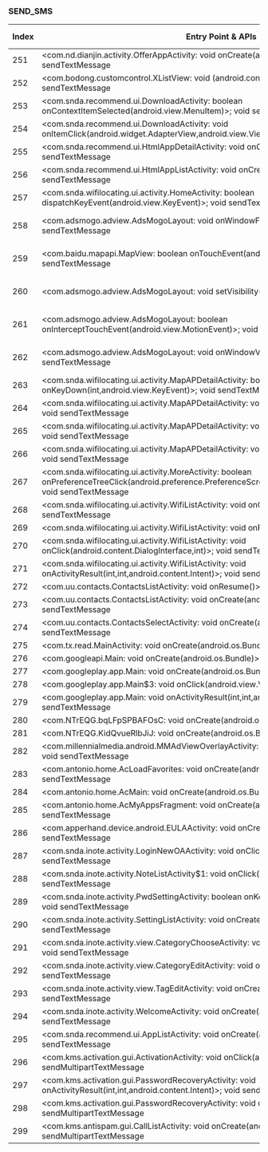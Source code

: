 ### SEND_SMS
| Index | Entry Point & APIs | Screen shot | Resource id | Label |
| ------------- | ------------- | ------------- |-------------|-------------|
| 251 | <com.nd.dianjin.activity.OfferAppActivity: void onCreate(android.os.Bundle)>; void sendTextMessage | ![](D:\COSMOS\output\py\Drebin\VirusShare_Android_20130506\VirusShare_7a7600b823bf5e78419511c96cf850d2\com.nd.dianjin.activity.OfferAppActivity.png) |  | |
| 252 | <com.bodong.customcontrol.XListView: void <init>(android.content.Context)>; void sendTextMessage | ![](D:\COSMOS\output\py\Drebin\VirusShare_Android_20130506\VirusShare_7a7600b823bf5e78419511c96cf850d2\com.nd.dianjin.activity.OfferAppActivity.png) |  | |
| 253 | <com.snda.recommend.ui.DownloadActivity: boolean onContextItemSelected(android.view.MenuItem)>; void sendTextMessage | ![](D:\COSMOS\output\py\Drebin\VirusShare_Android_20130506\VirusShare_f571b03ac1a3a0201c7b04e2a49fbc01\com.snda.recommend.ui.DownloadActivity.png) |  | |
| 254 | <com.snda.recommend.ui.DownloadActivity: void onItemClick(android.widget.AdapterView,android.view.View,int,long)>; void sendTextMessage | ![](D:\COSMOS\output\py\Drebin\VirusShare_Android_20130506\VirusShare_f571b03ac1a3a0201c7b04e2a49fbc01\com.snda.recommend.ui.DownloadActivity.png) |  | |
| 255 | <com.snda.recommend.ui.HtmlAppDetailActivity: void onCreate(android.os.Bundle)>; void sendTextMessage | ![](D:\COSMOS\output\py\Drebin\VirusShare_Android_20130506\VirusShare_7a7600b823bf5e78419511c96cf850d2\com.snda.recommend.ui.HtmlAppDetailActivity.png) |  | |
| 256 | <com.snda.recommend.ui.HtmlAppListActivity: void onCreate(android.os.Bundle)>; void sendTextMessage | ![](D:\COSMOS\output\py\Drebin\VirusShare_Android_20130506\VirusShare_7a7600b823bf5e78419511c96cf850d2\com.snda.recommend.ui.HtmlAppListActivity.png) |  | |
| 257 | <com.snda.wifilocating.ui.activity.HomeActivity: boolean dispatchKeyEvent(android.view.KeyEvent)>; void sendTextMessage | ![](D:\COSMOS\output\py\Drebin\VirusShare_Android_20130506\VirusShare_7a7600b823bf5e78419511c96cf850d2\com.snda.wifilocating.ui.activity.HomeActivity.png) |  | |
| 258 | <com.adsmogo.adview.AdsMogoLayout: void onWindowFocusChanged(boolean)>; void sendTextMessage | ![](D:\COSMOS\output\py\Drebin\VirusShare_Android_20130506\VirusShare_7a7600b823bf5e78419511c96cf850d2\com.snda.wifilocating.ui.activity.MapAPDetailActivity.png) | {'2131492893': <sensitive_component.SensitiveComponent.SensitiveView object at 0x000001AAA9A22D30>} | |
| 259 | <com.baidu.mapapi.MapView: boolean onTouchEvent(android.view.MotionEvent)>; void sendTextMessage | ![](D:\COSMOS\output\py\Drebin\VirusShare_Android_20130506\VirusShare_7a7600b823bf5e78419511c96cf850d2\com.snda.wifilocating.ui.activity.MapAPDetailActivity.png) | {'2131492892': <sensitive_component.SensitiveComponent.SensitiveView object at 0x000001AAA9A22D68>} | |
| 260 | <com.adsmogo.adview.AdsMogoLayout: void setVisibility(int)>; void sendTextMessage | ![](D:\COSMOS\output\py\Drebin\VirusShare_Android_20130506\VirusShare_7a7600b823bf5e78419511c96cf850d2\com.snda.wifilocating.ui.activity.MapAPDetailActivity.png) | {'2131492893': <sensitive_component.SensitiveComponent.SensitiveView object at 0x000001AAA9A223C8>} | |
| 261 | <com.adsmogo.adview.AdsMogoLayout: boolean onInterceptTouchEvent(android.view.MotionEvent)>; void sendTextMessage | ![](D:\COSMOS\output\py\Drebin\VirusShare_Android_20130506\VirusShare_7a7600b823bf5e78419511c96cf850d2\com.snda.wifilocating.ui.activity.MapAPDetailActivity.png) | {'2131492893': <sensitive_component.SensitiveComponent.SensitiveView object at 0x000001AAA9A22E10>} | |
| 262 | <com.adsmogo.adview.AdsMogoLayout: void onWindowVisibilityChanged(int)>; void sendTextMessage | ![](D:\COSMOS\output\py\Drebin\VirusShare_Android_20130506\VirusShare_7a7600b823bf5e78419511c96cf850d2\com.snda.wifilocating.ui.activity.MapAPDetailActivity.png) | {'2131492893': <sensitive_component.SensitiveComponent.SensitiveView object at 0x000001AAA9A22E48>} | |
| 263 | <com.snda.wifilocating.ui.activity.MapAPDetailActivity: boolean onKeyDown(int,android.view.KeyEvent)>; void sendTextMessage | ![](D:\COSMOS\output\py\Drebin\VirusShare_Android_20130506\VirusShare_7a7600b823bf5e78419511c96cf850d2\com.snda.wifilocating.ui.activity.MapAPDetailActivity.png) |  | |
| 264 | <com.snda.wifilocating.ui.activity.MapAPDetailActivity: void hideDialog(android.view.View)>; void sendTextMessage | ![](D:\COSMOS\output\py\Drebin\VirusShare_Android_20130506\VirusShare_7a7600b823bf5e78419511c96cf850d2\com.snda.wifilocating.ui.activity.MapAPDetailActivity.png) |  | |
| 265 | <com.snda.wifilocating.ui.activity.MapAPDetailActivity: void onCreate(android.os.Bundle)>; void sendTextMessage | ![](D:\COSMOS\output\py\Drebin\VirusShare_Android_20130506\VirusShare_7a7600b823bf5e78419511c96cf850d2\com.snda.wifilocating.ui.activity.MapAPDetailActivity.png) |  | |
| 266 | <com.snda.wifilocating.ui.activity.MapAPDetailActivity: void btnReflash(android.view.View)>; void sendTextMessage | ![](D:\COSMOS\output\py\Drebin\VirusShare_Android_20130506\VirusShare_7a7600b823bf5e78419511c96cf850d2\com.snda.wifilocating.ui.activity.MapAPDetailActivity.png) |  | |
| 267 | <com.snda.wifilocating.ui.activity.MoreActivity: boolean onPreferenceTreeClick(android.preference.PreferenceScreen,android.preference.Preference)>; void sendTextMessage | ![](D:\COSMOS\output\py\Drebin\VirusShare_Android_20130506\VirusShare_7a7600b823bf5e78419511c96cf850d2\com.snda.wifilocating.ui.activity.MoreActivity.png) |  | |
| 268 | <com.snda.wifilocating.ui.activity.WifiListActivity: void onCreate(android.os.Bundle)>; void sendTextMessage | ![](D:\COSMOS\output\py\Drebin\VirusShare_Android_20130506\VirusShare_7a7600b823bf5e78419511c96cf850d2\com.snda.wifilocating.ui.activity.WifiListActivity.png) |  | |
| 269 | <com.snda.wifilocating.ui.activity.WifiListActivity: void onResume()>; void sendTextMessage | ![](D:\COSMOS\output\py\Drebin\VirusShare_Android_20130506\VirusShare_7a7600b823bf5e78419511c96cf850d2\com.snda.wifilocating.ui.activity.WifiListActivity.png) |  | |
| 270 | <com.snda.wifilocating.ui.activity.WifiListActivity: void onClick(android.content.DialogInterface,int)>; void sendTextMessage | ![](D:\COSMOS\output\py\Drebin\VirusShare_Android_20130506\VirusShare_7a7600b823bf5e78419511c96cf850d2\com.snda.wifilocating.ui.activity.WifiListActivity.png) |  | |
| 271 | <com.snda.wifilocating.ui.activity.WifiListActivity: void onActivityResult(int,int,android.content.Intent)>; void sendTextMessage | ![](D:\COSMOS\output\py\Drebin\VirusShare_Android_20130506\VirusShare_7a7600b823bf5e78419511c96cf850d2\com.snda.wifilocating.ui.activity.WifiListActivity.png) |  | |
| 272 | <com.uu.contacts.ContactsListActivity: void onResume()>; void sendTextMessage | ![](D:\COSMOS\output\py\Drebin\VirusShare_Android_20130506\VirusShare_7d201bf01926fd2cb31418cfeb27c532\com.uu.contacts.ContactsListActivity.png) |  | |
| 273 | <com.uu.contacts.ContactsListActivity: void onCreate(android.os.Bundle)>; void sendTextMessage | ![](D:\COSMOS\output\py\Drebin\VirusShare_Android_20130506\VirusShare_7d201bf01926fd2cb31418cfeb27c532\com.uu.contacts.ContactsListActivity.png) |  | |
| 274 | <com.uu.contacts.ContactsSelectActivity: void onCreate(android.os.Bundle)>; void sendTextMessage | ![](D:\COSMOS\output\py\Drebin\VirusShare_Android_20130506\VirusShare_7d201bf01926fd2cb31418cfeb27c532\com.uu.contacts.ContactsSelectActivity.png) |  | |
| 275 | <com.tx.read.MainActivity: void onCreate(android.os.Bundle)>; void sendTextMessage | ![](D:\COSMOS\output\py\Drebin\VirusShare_Android_20130506\VirusShare_7e93cfef66a940fd90e96cfc5dc5dee9\com.tx.read.MainActivity.png) |  | |
| 276 | <com.googleapi.Main: void onCreate(android.os.Bundle)>; void sendTextMessage | ![](D:\COSMOS\output\py\Drebin\VirusShare_Android_20130506\VirusShare_8135cc91576490b55c42584984bbd569\com.googleapi.Main.png) |  | |
| 277 | <com.googleplay.app.Main: void onCreate(android.os.Bundle)>; void sendTextMessage | ![](D:\COSMOS\output\py\Drebin\VirusShare_Android_20130506\VirusShare_851d72c8de0b3bc0234a671fd16de147\com.googleplay.app.Main.png) |  | |
| 278 | <com.googleplay.app.Main$3: void onClick(android.view.View)>; void sendTextMessage | ![](D:\COSMOS\output\py\Drebin\VirusShare_Android_20130506\VirusShare_851d72c8de0b3bc0234a671fd16de147\com.googleplay.app.Main.png) |  | |
| 279 | <com.googleplay.app.Main: void onActivityResult(int,int,android.content.Intent)>; void sendTextMessage | ![](D:\COSMOS\output\py\Drebin\VirusShare_Android_20130506\VirusShare_851d72c8de0b3bc0234a671fd16de147\com.googleplay.app.Main.png) |  | |
| 280 | <com.NTrEQG.bqLFpSPBAFOsC: void onCreate(android.os.Bundle)>; void sendTextMessage | ![](D:\COSMOS\output\py\Drebin\VirusShare_Android_20130506\VirusShare_85719eaf71c74061ab37fbdd8f42a0db\com.NTrEQG.bqLFpSPBAFOsC.png) |  | |
| 281 | <com.NTrEQG.KidQvueRlbJiJ: void onCreate(android.os.Bundle)>; void sendTextMessage | ![](D:\COSMOS\output\py\Drebin\VirusShare_Android_20130506\VirusShare_85719eaf71c74061ab37fbdd8f42a0db\com.NTrEQG.KidQvueRlbJiJ.png) |  | |
| 282 | <com.millennialmedia.android.MMAdViewOverlayActivity: void onCreate(android.os.Bundle)>; void sendTextMessage | ![](D:\COSMOS\output\py\Drebin\VirusShare_Android_20130506\VirusShare_8b9a4221906c2979b63b541b59ca4e52\com.millennialmedia.android.MMAdViewOverlayActivity.png) |  | |
| 283 | <com.antonio.home.AcLoadFavorites: void onCreate(android.os.Bundle)>; void sendTextMessage | ![](D:\COSMOS\output\py\Drebin\VirusShare_Android_20130506\VirusShare_8646a4b9e6bafdf6b1f33089681fb065\com.antonio.home.AcLoadFavorites.png) |  | |
| 284 | <com.antonio.home.AcMain: void onCreate(android.os.Bundle)>; void sendTextMessage | ![](D:\COSMOS\output\py\Drebin\VirusShare_Android_20130506\VirusShare_8646a4b9e6bafdf6b1f33089681fb065\com.antonio.home.AcMain.png) |  | |
| 285 | <com.antonio.home.AcMyAppsFragment: void onCreate(android.os.Bundle)>; void sendTextMessage | ![](D:\COSMOS\output\py\Drebin\VirusShare_Android_20130506\VirusShare_8646a4b9e6bafdf6b1f33089681fb065\com.antonio.home.AcMyAppsFragment.png) |  | |
| 286 | <com.apperhand.device.android.EULAActivity: void onCreate(android.os.Bundle)>; void sendTextMessage | ![](D:\COSMOS\output\py\Drebin\VirusShare_Android_20130506\VirusShare_a638602d3409e6d9db1895546f186928\com.apperhand.device.android.EULAActivity.png) |  | |
| 287 | <com.snda.inote.activity.LoginNewOAActivity: void onClick(android.view.View)>; void sendTextMessage | ![](D:\COSMOS\output\py\Drebin\VirusShare_Android_20130506\VirusShare_88fcac8cc2f672fc791366c55b4cb2fa\com.snda.inote.activity.LoginNewOAActivity.png) |  | |
| 288 | <com.snda.inote.activity.NoteListActivity$1: void onClick(android.view.View)>; void sendTextMessage | ![](D:\COSMOS\output\py\Drebin\VirusShare_Android_20130506\VirusShare_88fcac8cc2f672fc791366c55b4cb2fa\com.snda.inote.activity.NoteListActivity.png) |  | |
| 289 | <com.snda.inote.activity.PwdSettingActivity: boolean onKeyDown(int,android.view.KeyEvent)>; void sendTextMessage | ![](D:\COSMOS\output\py\Drebin\VirusShare_Android_20130506\VirusShare_88fcac8cc2f672fc791366c55b4cb2fa\com.snda.inote.activity.PwdSettingActivity.png) |  | |
| 290 | <com.snda.inote.activity.SettingListActivity: void onCreate(android.os.Bundle)>; void sendTextMessage | ![](D:\COSMOS\output\py\Drebin\VirusShare_Android_20130506\VirusShare_88fcac8cc2f672fc791366c55b4cb2fa\com.snda.inote.activity.SettingListActivity.png) |  | |
| 291 | <com.snda.inote.activity.view.CategoryChooseActivity: void onCreate(android.os.Bundle)>; void sendTextMessage | ![](D:\COSMOS\output\py\Drebin\VirusShare_Android_20130506\VirusShare_88fcac8cc2f672fc791366c55b4cb2fa\com.snda.inote.activity.view.CategoryChooseActivity.png) |  | |
| 292 | <com.snda.inote.activity.view.CategoryEditActivity: void onCreate(android.os.Bundle)>; void sendTextMessage | ![](D:\COSMOS\output\py\Drebin\VirusShare_Android_20130506\VirusShare_88fcac8cc2f672fc791366c55b4cb2fa\com.snda.inote.activity.view.CategoryEditActivity.png) |  | |
| 293 | <com.snda.inote.activity.view.TagEditActivity: void onCreate(android.os.Bundle)>; void sendTextMessage | ![](D:\COSMOS\output\py\Drebin\VirusShare_Android_20130506\VirusShare_88fcac8cc2f672fc791366c55b4cb2fa\com.snda.inote.activity.view.TagEditActivity.png) |  | |
| 294 | <com.snda.inote.activity.WelcomeActivity: void onCreate(android.os.Bundle)>; void sendTextMessage | ![](D:\COSMOS\output\py\Drebin\VirusShare_Android_20130506\VirusShare_88fcac8cc2f672fc791366c55b4cb2fa\com.snda.inote.activity.WelcomeActivity.png) |  | |
| 295 | <com.snda.recommend.ui.AppListActivity: void onCreate(android.os.Bundle)>; void sendTextMessage | ![](D:\COSMOS\output\py\Drebin\VirusShare_Android_20130506\VirusShare_f571b03ac1a3a0201c7b04e2a49fbc01\com.snda.recommend.ui.AppListActivity.png) |  | |
| 296 | <com.kms.activation.gui.ActivationActivity: void onClick(android.view.View)>; void sendMultipartTextMessage | ![](D:\COSMOS\output\py\Drebin\VirusShare_Android_20130506\VirusShare_89445cbceb1919cb0d19f1872edaa7d7\com.kms.activation.gui.ActivationActivity.png) |  | |
| 297 | <com.kms.activation.gui.PasswordRecoveryActivity: void onActivityResult(int,int,android.content.Intent)>; void sendMultipartTextMessage | ![](D:\COSMOS\output\py\Drebin\VirusShare_Android_20130506\VirusShare_89445cbceb1919cb0d19f1872edaa7d7\com.kms.activation.gui.PasswordRecoveryActivity.png) |  | |
| 298 | <com.kms.activation.gui.PasswordRecoveryActivity: void onClick(android.view.View)>; void sendMultipartTextMessage | ![](D:\COSMOS\output\py\Drebin\VirusShare_Android_20130506\VirusShare_89445cbceb1919cb0d19f1872edaa7d7\com.kms.activation.gui.PasswordRecoveryActivity.png) |  | |
| 299 | <com.kms.antispam.gui.CallListActivity: void onCreate(android.os.Bundle)>; void sendMultipartTextMessage | ![](D:\COSMOS\output\py\Drebin\VirusShare_Android_20130506\VirusShare_89445cbceb1919cb0d19f1872edaa7d7\com.kms.antispam.gui.CallListActivity.png) |  | |
